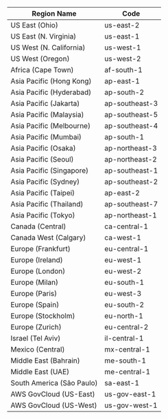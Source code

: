 | Region Name                      | Code              |
|----------------------------------|-------------------|
| US East (Ohio)                   | us-east-2         |
| US East (N. Virginia)            | us-east-1         |
| US West (N. California)          | us-west-1         |
| US West (Oregon)                 | us-west-2         |
| Africa (Cape Town)              | af-south-1        |
| Asia Pacific (Hong Kong)        | ap-east-1         |
| Asia Pacific (Hyderabad)        | ap-south-2        |
| Asia Pacific (Jakarta)          | ap-southeast-3    |
| Asia Pacific (Malaysia)         | ap-southeast-5    |
| Asia Pacific (Melbourne)        | ap-southeast-4    |
| Asia Pacific (Mumbai)           | ap-south-1        |
| Asia Pacific (Osaka)            | ap-northeast-3    |
| Asia Pacific (Seoul)            | ap-northeast-2    |
| Asia Pacific (Singapore)        | ap-southeast-1    |
| Asia Pacific (Sydney)           | ap-southeast-2    |
| Asia Pacific (Taipei)           | ap-east-2         |
| Asia Pacific (Thailand)         | ap-southeast-7    |
| Asia Pacific (Tokyo)            | ap-northeast-1    |
| Canada (Central)                | ca-central-1      |
| Canada West (Calgary)           | ca-west-1         |
| Europe (Frankfurt)              | eu-central-1      |
| Europe (Ireland)                | eu-west-1         |
| Europe (London)                 | eu-west-2         |
| Europe (Milan)                  | eu-south-1        |
| Europe (Paris)                  | eu-west-3         |
| Europe (Spain)                  | eu-south-2        |
| Europe (Stockholm)             | eu-north-1        |
| Europe (Zurich)                 | eu-central-2      |
| Israel (Tel Aviv)               | il-central-1      |
| Mexico (Central)                | mx-central-1      |
| Middle East (Bahrain)           | me-south-1        |
| Middle East (UAE)               | me-central-1      |
| South America (São Paulo)       | sa-east-1         |
| AWS GovCloud (US-East)          | us-gov-east-1     |
| AWS GovCloud (US-West)          | us-gov-west-1     |

